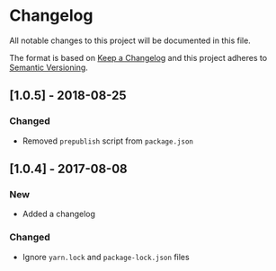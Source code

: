 Changelog
=========

All notable changes to this project will be documented in this file.

The format is based on [Keep a Changelog](http://keepachangelog.com/en/1.0.0/) and this project adheres to [Semantic Versioning](http://semver.org/spec/v2.0.0.html).

\[1.0.5\] - 2018-08-25
----------------------

### Changed

-   Removed `prepublish` script from `package.json`

\[1.0.4\] - 2017-08-08
----------------------

### New

-   Added a changelog

### Changed

-   Ignore `yarn.lock` and `package-lock.json` files
